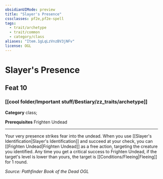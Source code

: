 ```yaml
---
obsidianUIMode: preview
title: "Slayer's Presence"
cssclasses: pf2e,pf2e-spell
tags:
  - trait/archetype
  - trait/common
  - category/class
aliases: "Item.1gLqLzVnzBV3jNFv"
license: OGL
---
```

# Slayer's Presence
## Feat 10
### [[cool folder/Important stuff/Bestiary/zz_traits/archetype]]

**Category** class; 



**Prerequisites** Frighten Undead
* * *
Your very presence strikes fear into the undead. When you use [[Slayer's Identification|Slayer's Identification]] and succeed at your check, you can [[Frighten Undead|Frighten Undead]] as a free action, targeting the creature you identified. Any time you get a critical success to Frighten Undead, if the target's level is lower than yours, the target is [[Conditions/Fleeing|Fleeing]] for 1 round.

*Source: Pathfinder Book of the Dead*
*OGL*